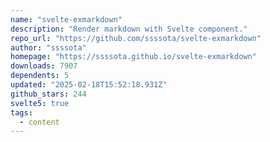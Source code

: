 ```yaml
---
name: "svelte-exmarkdown"
description: "Render markdown with Svelte component."
repo_url: "https://github.com/ssssota/svelte-exmarkdown"
author: "ssssota"
homepage: "https://ssssota.github.io/svelte-exmarkdown"
downloads: 7907
dependents: 5
updated: "2025-02-18T15:52:18.931Z"
github_stars: 244
svelte5: true
tags: 
  - content
---
```

